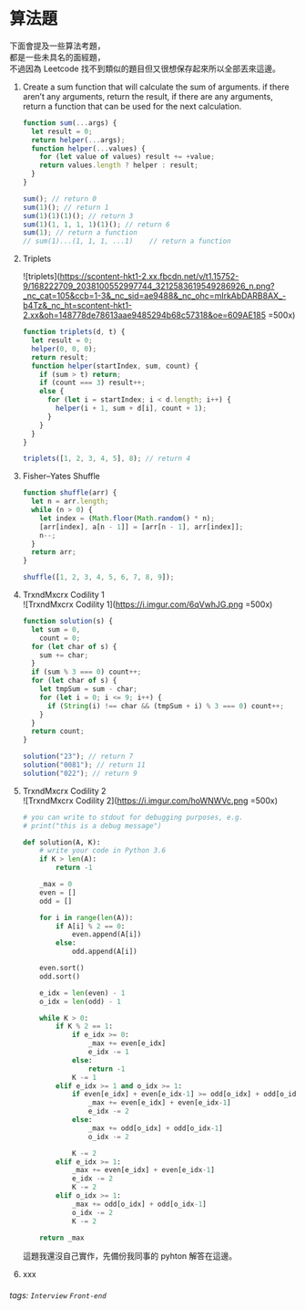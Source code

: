 # 算法題

下面會提及一些算法考題，<br />
都是一些未具名的面經題，<br />
不過因為 Leetcode 找不到類似的題目但又很想保存起來所以全部丟來這邊。

1. Create a sum function that will calculate the sum of arguments. if there aren’t any arguments, return the result, if there are any arguments, return a function that can be used for the next calculation.

   ```javascript
   function sum(...args) {
     let result = 0;
     return helper(...args);
     function helper(...values) {
       for (let value of values) result += +value;
       return values.length ? helper : result;
     }
   }

   sum(); // return 0
   sum(1)(); // return 1
   sum(1)(1)(1)(); // return 3
   sum(1)(1, 1, 1, 1)(1)(); // return 6
   sum(1); // return a function
   // sum(1)...(1, 1, 1, ...1)    // return a function
   ```

2. Triplets <br />

   ![triplets](https://scontent-hkt1-2.xx.fbcdn.net/v/t1.15752-9/168222709_2038100552997744_3212583619549286926_n.png?_nc_cat=105&ccb=1-3&_nc_sid=ae9488&_nc_ohc=mIrkAbDARB8AX_-b4Tz&_nc_ht=scontent-hkt1-2.xx&oh=148778de78613aae9485294b68c57318&oe=609AE185 =500x)

   ```javascript
   function triplets(d, t) {
     let result = 0;
     helper(0, 0, 0);
     return result;
     function helper(startIndex, sum, count) {
       if (sum > t) return;
       if (count === 3) result++;
       else {
         for (let i = startIndex; i < d.length; i++) {
           helper(i + 1, sum + d[i], count + 1);
         }
       }
     }
   }

   triplets([1, 2, 3, 4, 5], 8); // return 4
   ```

3. Fisher–Yates Shuffle

   ```javascript
   function shuffle(arr) {
     let n = arr.length;
     while (n > 0) {
       let index = (Math.floor(Math.random() * n);
       [arr[index], a[n - 1]] = [arr[n - 1], arr[index]];
       n--;
     }
     return arr;
   }

   shuffle([1, 2, 3, 4, 5, 6, 7, 8, 9]);
   ```

4. TrxndMxcrx Codility 1 <br />
   ![TrxndMxcrx Codility 1](https://i.imgur.com/6qVwhJG.png =500x)

   ```javascript
   function solution(s) {
     let sum = 0,
       count = 0;
     for (let char of s) {
       sum += char;
     }
     if (sum % 3 === 0) count++;
     for (let char of s) {
       let tmpSum = sum - char;
       for (let i = 0; i <= 9; i++) {
         if (String(i) !== char && (tmpSum + i) % 3 === 0) count++;
       }
     }
     return count;
   }

   solution("23"); // return 7
   solution("0081"); // return 11
   solution("022"); // return 9
   ```

5. TrxndMxcrx Codility 2 <br />
   ![TrxndMxcrx Codility 2](https://i.imgur.com/hoWNWVc.png =500x)

   ```python
   # you can write to stdout for debugging purposes, e.g.
   # print("this is a debug message")

   def solution(A, K):
       # write your code in Python 3.6
       if K > len(A):
           return -1

       _max = 0
       even = []
       odd = []

       for i in range(len(A)):
           if A[i] % 2 == 0:
               even.append(A[i])
           else:
               odd.append(A[i])

       even.sort()
       odd.sort()

       e_idx = len(even) - 1
       o_idx = len(odd) - 1

       while K > 0:
           if K % 2 == 1:
               if e_idx >= 0:
                   _max += even[e_idx]
                   e_idx -= 1
               else:
                   return -1
               K -= 1
           elif e_idx >= 1 and o_idx >= 1:
               if even[e_idx] + even[e_idx-1] >= odd[o_idx] + odd[o_idx-1]:
                   _max += even[e_idx] + even[e_idx-1]
                   e_idx -= 2
               else:
                   _max += odd[o_idx] + odd[o_idx-1]
                   o_idx -= 2

               K -= 2
           elif e_idx >= 1:
               _max += even[e_idx] + even[e_idx-1]
               e_idx -= 2
               K -= 2
           elif o_idx >= 1:
               _max += odd[o_idx] + odd[o_idx-1]
               o_idx -= 2
               K -= 2

       return _max
   ```

   這題我還沒自己實作，先備份我同事的 pyhton 解答在這邊。

6. xxx

###### tags: `Interview` `Front-end`
